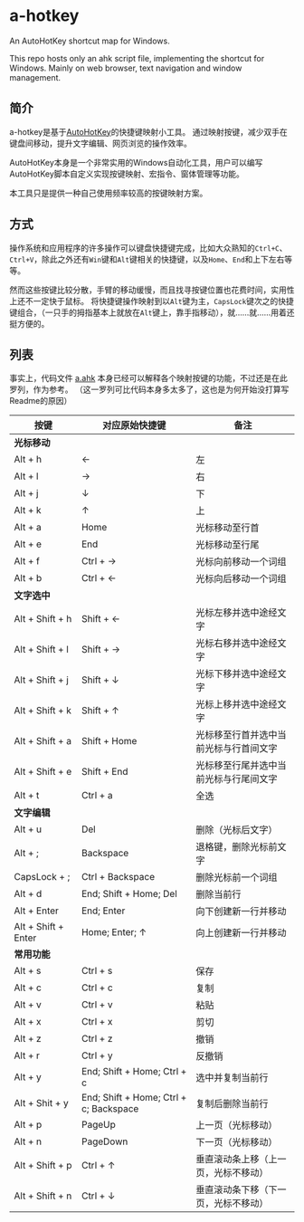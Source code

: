 # a-hotkey

An AutoHotKey shortcut map for Windows.

This repo hosts only an ahk script file, implementing the shortcut for Windows.
Mainly on web browser, text navigation and window management.

## 简介

a-hotkey是基于[AutoHotKey](https://www.autohotkey.com/)的快捷键映射小工具。
通过映射按键，减少双手在键盘间移动，提升文字编辑、网页浏览的操作效率。

AutoHotKey本身是一个非常实用的Windows自动化工具，用户可以编写AutoHotKey脚本自定义实现按键映射、宏指令、窗体管理等功能。

本工具只是提供一种自己使用频率较高的按键映射方案。

## 方式

操作系统和应用程序的许多操作可以键盘快捷键完成，比如大众熟知的`Ctrl+C`、`Ctrl+V`，除此之外还有`Win`键和`Alt`键相关的快捷键，以及`Home`、`End`和上下左右等等。

然而这些按键比较分散，手臂的移动缓慢，而且找寻按键位置也花费时间，实用性上还不一定快于鼠标。
将快捷键操作映射到以`Alt`键为主，`CapsLock`键次之的快捷键组合，（一只手的拇指基本上就放在`Alt`键上，靠手指移动），就……就……用着还挺方便的。

## 列表

事实上，代码文件 [a.ahk](a.ahk) 本身已经可以解释各个映射按键的功能，不过还是在此罗列，作为参考。
（这一罗列可比代码本身多太多了，这也是为何开始没打算写Readme的原因）

按键 | 对应原始快捷键 | 备注
--- | --- | ---
**光标移动** | | 
Alt + h | ← | 左
Alt + l | → | 右
Alt + j | ↓ | 下
Alt + k | ↑ | 上
Alt + a | Home | 光标移动至行首
Alt + e | End | 光标移动至行尾
Alt + f | Ctrl + → | 光标向前移动一个词组
Alt + b | Ctrl + ← | 光标向后移动一个词组
**文字选中** | | 
Alt + Shift + h | Shift + ← | 光标左移并选中途经文字
Alt + Shift + l | Shift + → | 光标右移并选中途经文字
Alt + Shift + j | Shift + ↓ | 光标下移并选中途经文字
Alt + Shift + k | Shift + ↑ | 光标上移并选中途经文字
Alt + Shift + a | Shift + Home | 光标移至行首并选中当前光标与行首间文字
Alt + Shift + e | Shift + End | 光标移至行尾并选中当前光标与行尾间文字
Alt + t | Ctrl + a | 全选
**文字编辑** | | 
Alt + u | Del | 删除（光标后文字）
Alt + ; | Backspace | 退格键，删除光标前文字
CapsLock + ; | Ctrl + Backspace | 删除光标前一个词组
Alt + d | End; Shift + Home; Del | 删除当前行
Alt + Enter | End; Enter | 向下创建新一行并移动
Alt + Shift + Enter | Home; Enter; ↑ | 向上创建新一行并移动
**常用功能** | |
Alt + s | Ctrl + s | 保存
Alt + c | Ctrl + c | 复制
Alt + v | Ctrl + v | 粘贴
Alt + x | Ctrl + x | 剪切
Alt + z | Ctrl + z | 撤销
Alt + r | Ctrl + y | 反撤销
Alt + y | End; Shift + Home; Ctrl + c | 选中并复制当前行
Alt + Shit + y | End; Shift + Home; Ctrl + c; Backspace | 复制后删除当前行
Alt + p | PageUp | 上一页（光标移动）
Alt + n | PageDown | 下一页（光标移动）
Alt + Shift + p | Ctrl + ↑ | 垂直滚动条上移（上一页，光标不移动）
Alt + Shift + n | Ctrl + ↓ | 垂直滚动条下移（下一页，光标不移动）
